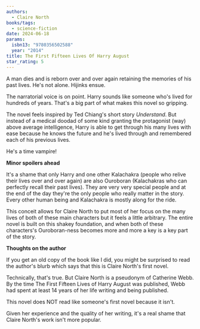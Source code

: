 ```yaml
---
authors:
  - Claire North
books/tags:
  - science-fiction
date: 2024-06-18
params:
  isbn13: "9780356502588"
  year: "2014"
title: The First Fifteen Lives Of Harry August
star_rating: 5
---
```


A man dies and is reborn over and over again retaining the memories of his past lives. He's not alone. Hijinks ensue.

<!--more-->

The narratorial voice is on point. Harry sounds like someone who's lived for hundreds of years. That's a big part of what makes this novel so gripping.

The novel feels inspired by Ted Chiang's short story *Understand*. But instead of a medical doodad of some kind granting the protagonist (way) above average intelligence, Harry is able to get through his many lives with ease because he knows the future and he's lived through and remembered each of his previous lives.

He's a time vampire!

**Minor spoilers ahead**

It's a shame that only Harry and one other Kalachakra (people who relive their lives over and over again) are also Ouroboran (Kalachakras who can perfectly recall their past lives). They are very very special people and at the end of the day they're the only people who really matter in the story. Every other human being and Kalachakra is mostly along for the ride.

This conceit allows for Claire North to put most of her focus on the many lives of both of these main characters but it feels a little arbitrary. The entire novel is built on this shakey foundation, and when both of these characters's Ouroboran-ness becomes more and more a key  is a key part of the story.

**Thoughts on the author**

If you get an old copy of the book like I did, you might be surprised to read the author's blurb which says that this is Claire North's first novel.

Technically, that's true. But Claire North is a pseudonym of Catherine Webb. By the time The First Fifteen Lives of Harry August was published, Webb had spent at least 14 years of her life writing and being published.

This novel does NOT read like someone's first novel because it isn't.

Given her experience and the quality of her writing, it's a real shame that Claire North's work isn't more popular.